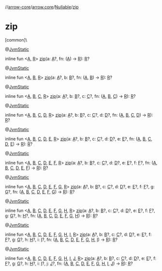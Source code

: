 //[arrow-core](../../../index.md)/[arrow.core](../index.md)/[Nullable](index.md)/[zip](zip.md)

# zip

[common]\

@[JvmStatic](https://kotlinlang.org/api/latest/jvm/stdlib/kotlin.jvm/-jvm-static/index.html)

inline fun &lt;[A](zip.md), [R](zip.md)&gt; [zip](zip.md)(a: [A](zip.md)?, fn: ([A](zip.md)) -&gt; [R](zip.md)): [R](zip.md)?

@[JvmStatic](https://kotlinlang.org/api/latest/jvm/stdlib/kotlin.jvm/-jvm-static/index.html)

inline fun &lt;[A](zip.md), [B](zip.md), [R](zip.md)&gt; [zip](zip.md)(a: [A](zip.md)?, b: [B](zip.md)?, fn: ([A](zip.md), [B](zip.md)) -&gt; [R](zip.md)): [R](zip.md)?

@[JvmStatic](https://kotlinlang.org/api/latest/jvm/stdlib/kotlin.jvm/-jvm-static/index.html)

inline fun &lt;[A](zip.md), [B](zip.md), [C](zip.md), [R](zip.md)&gt; [zip](zip.md)(a: [A](zip.md)?, b: [B](zip.md)?, c: [C](zip.md)?, fn: ([A](zip.md), [B](zip.md), [C](zip.md)) -&gt; [R](zip.md)): [R](zip.md)?

@[JvmStatic](https://kotlinlang.org/api/latest/jvm/stdlib/kotlin.jvm/-jvm-static/index.html)

inline fun &lt;[A](zip.md), [B](zip.md), [C](zip.md), [D](zip.md), [R](zip.md)&gt; [zip](zip.md)(a: [A](zip.md)?, b: [B](zip.md)?, c: [C](zip.md)?, d: [D](zip.md)?, fn: ([A](zip.md), [B](zip.md), [C](zip.md), [D](zip.md)) -&gt; [R](zip.md)): [R](zip.md)?

@[JvmStatic](https://kotlinlang.org/api/latest/jvm/stdlib/kotlin.jvm/-jvm-static/index.html)

inline fun &lt;[A](zip.md), [B](zip.md), [C](zip.md), [D](zip.md), [E](zip.md), [R](zip.md)&gt; [zip](zip.md)(a: [A](zip.md)?, b: [B](zip.md)?, c: [C](zip.md)?, d: [D](zip.md)?, e: [E](zip.md)?, fn: ([A](zip.md), [B](zip.md), [C](zip.md), [D](zip.md), [E](zip.md)) -&gt; [R](zip.md)): [R](zip.md)?

@[JvmStatic](https://kotlinlang.org/api/latest/jvm/stdlib/kotlin.jvm/-jvm-static/index.html)

inline fun &lt;[A](zip.md), [B](zip.md), [C](zip.md), [D](zip.md), [E](zip.md), [F](zip.md), [R](zip.md)&gt; [zip](zip.md)(a: [A](zip.md)?, b: [B](zip.md)?, c: [C](zip.md)?, d: [D](zip.md)?, e: [E](zip.md)?, f: [F](zip.md)?, fn: ([A](zip.md), [B](zip.md), [C](zip.md), [D](zip.md), [E](zip.md), [F](zip.md)) -&gt; [R](zip.md)): [R](zip.md)?

@[JvmStatic](https://kotlinlang.org/api/latest/jvm/stdlib/kotlin.jvm/-jvm-static/index.html)

inline fun &lt;[A](zip.md), [B](zip.md), [C](zip.md), [D](zip.md), [E](zip.md), [F](zip.md), [G](zip.md), [R](zip.md)&gt; [zip](zip.md)(a: [A](zip.md)?, b: [B](zip.md)?, c: [C](zip.md)?, d: [D](zip.md)?, e: [E](zip.md)?, f: [F](zip.md)?, g: [G](zip.md)?, fn: ([A](zip.md), [B](zip.md), [C](zip.md), [D](zip.md), [E](zip.md), [F](zip.md), [G](zip.md)) -&gt; [R](zip.md)): [R](zip.md)?

@[JvmStatic](https://kotlinlang.org/api/latest/jvm/stdlib/kotlin.jvm/-jvm-static/index.html)

inline fun &lt;[A](zip.md), [B](zip.md), [C](zip.md), [D](zip.md), [E](zip.md), [F](zip.md), [G](zip.md), [H](zip.md), [R](zip.md)&gt; [zip](zip.md)(a: [A](zip.md)?, b: [B](zip.md)?, c: [C](zip.md)?, d: [D](zip.md)?, e: [E](zip.md)?, f: [F](zip.md)?, g: [G](zip.md)?, h: [H](zip.md)?, fn: ([A](zip.md), [B](zip.md), [C](zip.md), [D](zip.md), [E](zip.md), [F](zip.md), [G](zip.md), [H](zip.md)) -&gt; [R](zip.md)): [R](zip.md)?

@[JvmStatic](https://kotlinlang.org/api/latest/jvm/stdlib/kotlin.jvm/-jvm-static/index.html)

inline fun &lt;[A](zip.md), [B](zip.md), [C](zip.md), [D](zip.md), [E](zip.md), [F](zip.md), [G](zip.md), [H](zip.md), [I](zip.md), [R](zip.md)&gt; [zip](zip.md)(a: [A](zip.md)?, b: [B](zip.md)?, c: [C](zip.md)?, d: [D](zip.md)?, e: [E](zip.md)?, f: [F](zip.md)?, g: [G](zip.md)?, h: [H](zip.md)?, i: [I](zip.md)?, fn: ([A](zip.md), [B](zip.md), [C](zip.md), [D](zip.md), [E](zip.md), [F](zip.md), [G](zip.md), [H](zip.md), [I](zip.md)) -&gt; [R](zip.md)): [R](zip.md)?

@[JvmStatic](https://kotlinlang.org/api/latest/jvm/stdlib/kotlin.jvm/-jvm-static/index.html)

inline fun &lt;[A](zip.md), [B](zip.md), [C](zip.md), [D](zip.md), [E](zip.md), [F](zip.md), [G](zip.md), [H](zip.md), [I](zip.md), [J](zip.md), [R](zip.md)&gt; [zip](zip.md)(a: [A](zip.md)?, b: [B](zip.md)?, c: [C](zip.md)?, d: [D](zip.md)?, e: [E](zip.md)?, f: [F](zip.md)?, g: [G](zip.md)?, h: [H](zip.md)?, i: [I](zip.md)?, j: [J](zip.md)?, fn: ([A](zip.md), [B](zip.md), [C](zip.md), [D](zip.md), [E](zip.md), [F](zip.md), [G](zip.md), [H](zip.md), [I](zip.md), [J](zip.md)) -&gt; [R](zip.md)): [R](zip.md)?
